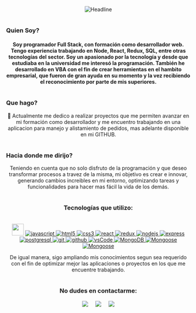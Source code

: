 # 
<div align="center">
 <img align="center" src="https://readme-typing-svg.herokuapp.com?color=%3498DB&size=32&center=true&vCenter=true&width=600&height=50&lines=¡Hola,+soy+Yeison+Zea!+%F0%9F%91%8B;Full+Stack+Developer;Ingeniero+Industrial;Problem+Solver;Rapid+learning;Discipline;Curiosity+and+research" alt="Headline" />
 </div>

#

<h3>Quien Soy?</h3>
<h4 align="center">Soy programador Full Stack, con formación como desarrollador web. Tengo experiencia trabajando en Node, React, Redux, SQL, entre otras tecnologías del sector. Soy un apasionado por la tecnología y desde que estudiaba en la universidad me interesó la programación. También he desarrollado en VBA con el fin de crear herramientas en el hambito empresarial, que fueron de gran ayuda en su momento y la vez recibiendo el reconocimiento por parte de mis superiores.</h4>

# 
<h3>Que hago?</h3>
<p align="center">
🔭 Actualmente me dedico a realizar proyectos que me permiten avanzar en mi formación como desarrollador y me encuentro trabajando en una aplicacion para manejo y alistamiento de pedidos, mas adelante disponible en mi GITHUB.
</p>

#

<h3>Hacia donde me dirijo?</h3>
<p align="center">
Teniendo en cuenta que no solo disfruto de la programación y que deseo transformar procesos a travez de la misma, mi objetivo es crear e innovar, generando cambios increibles en mi entorno, optimizando tareas y funcionalidades para hacer mas fácil la vida de los demás.
</p>

#
<h3 align="center">Tecnologías que utilizo:</h3>

 <div align="center">
 <Br><img src = "https://media2.giphy.com/media/QssGEmpkyEOhBCb7e1/giphy.gif?cid=ecf05e47a0n3gi1bfqntqmob8g9aid1oyj2wr3ds3mg700bl&rid=giphy.gif" width = 32px> 
 <a href="https://developer.mozilla.org/en-US/docs/Web/JavaScript" target="_blank"> 
    <img src="https://img.shields.io/badge/Javascript-F7DF1E.svg?style=for-the-badge&logo=javascript&logoColor=black"
      alt="javascript"/> 
  </a>
  <a href="https://www.w3.org/html/" target="_blank"> 
    <img src="https://img.shields.io/badge/html-E34F26.svg?style=for-the-badge&logo=html5&logoColor=white"
      alt="html5"/> 
  </a>
  <a href="https://www.w3schools.com/css/" target="_blank">
    <img src="https://img.shields.io/badge/css-1572B6.svg?style=for-the-badge&logo=css3&logoColor=white"
      alt="css3"/>
  </a>
  <a href="https://reactjs.org/" target="_blank"> 
    <img src="https://img.shields.io/badge/reactjs-61DAFB.svg?style=for-the-badge&logo=react&logoColor=black"
      alt="react"/> 
  </a>
  <a href="https://redux.org" target="_blank"> 
    <img src="https://img.shields.io/badge/-Redux-764ABC?style=for-the-badge&logo=redux&logoColor=FAFAFA"
      alt="redux"/> 
  </a>
  <a href="https://nodejs.org" target="_blank"> 
    <img src="https://img.shields.io/badge/node.js-339933.svg?style=for-the-badge&logo=nodedotjs&logoColor=white"
      alt="nodejs"/> 
  </a>
  <a href="https://expressjs.com" target="_blank">
    <img src="https://img.shields.io/badge/express-000000.svg?style=for-the-badge&logo=express&logoColor=white"
      alt="express" />
   </a>     
   <a href="https://www.postgresql.org" target="_blank"> 
    <img src="https://img.shields.io/badge/postgreSQL-4169E1.svg?style=for-the-badge&logo=postgresql&logoColor=white"
      alt="postgresql"/> 
  </a>
   <a href="https://git-scm.com/" target="_blank">
    <img src="https://img.shields.io/badge/git-F05032.svg?style=for-the-badge&logo=git&logoColor=white"
      alt="git"/>
  </a>
  <a href="https://github.com/ELanza-48" target="_blank">
    <img src="https://img.shields.io/badge/github-181717.svg?style=for-the-badge&logo=github&logoColor=white" alt="github" />
  </a>
  <a href="https://code.visualstudio.com/" target="_blank">
    <img src="https://img.shields.io/badge/vscode-007ACC.svg?style=for-the-badge&logo=visualstudiocode&logoColor=white" alt="vsCode"/> 
  </a>
  <a href="https://www.mongodb.com/es" target="_blank">
    <img src="https://img.shields.io/badge/mongodb-47A248?style=for-the-badge&logo=mongodb&logoColor=white" alt="MongoDB"/> 
  </a>
   <a href="https://mongoosejs.com/" target="_blank">
    <img src="https://img.shields.io/badge/mongoose%20-880000.svg?style=for-the-badge&logo=mongoose&logoColor=white" alt="Mongoose"/> 
  </a>
  <a href="https://sequelize.org/" target="_blank">
    <img src="https://img.shields.io/badge/sequelize-52B0E7.svg?style=for-the-badge&logo=sequelize&logoColor=white" alt="Mongoose"/> 
  </a>
  </div>

<p align="center">
De igual manera, sigo ampliando mis conocimientos segun sea requerido con el fin de optimizar mejor las aplicaciones o proyectos en los que me encuentre trabajando.
</p>

<!-- #
  <h3 align="center">Algunos de mis proyectos 👾</h3>
<Br> -->
<!-- [![ReadMe Card](https://github-readme-stats.vercel.app/api/pin/?username=fernandoiosono&repo=HENRYPF)](https://github.com/YZeaFons/WeDelopp)
[![ReadMe Card](https://github-readme-stats.vercel.app/api/pin/?username=LuisaFGO&repo=PI-Videogames-main)](https://github.com/YZeaFons/F1---Drivers) -->

#
<h3 align="center">No dudes en contactarme:</h3>

<p align="center">
<a href="https://www.linkedin.com/in/yeison-zea-fonseca/" target="blank"><img align="center" src="https://img.shields.io/badge/Yeison Zea-0077B5?style=for-the-badge&logo=linkedin&logoColor=white" /></a> &nbsp;&nbsp;&nbsp;  <a href="mailto:yeisonyamidzea@gmail.com" target="blank"><img align="center" src="https://img.shields.io/badge/yeisonyamidzea@gmail.com-D14836?style=for-the-badge&logo=gmail&logoColor=white" /></a>    &nbsp;&nbsp;&nbsp;       <a href="https://github.com/YZeaFons" target="blank"><img align="center" src="https://img.shields.io/badge/YZeaFons-100000?style=for-the-badge&logo=github&logoColor=white" /></a>
</p>

